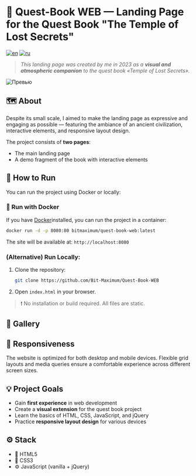 # 🌄 Quest-Book WEB — Landing Page for the Quest Book "The Temple of Lost Secrets"

[![en](https://img.shields.io/badge/lang-en-red.svg)](https://github.com/Bit-Maximum/Quest-Book-WEB/blob/master/README.md)
[![ru](https://img.shields.io/badge/lang-ru-blue.svg)](https://github.com/Bit-Maximum/Quest-Book-WEB/blob/master/translation/README.ru.md)

> _This landing page was created by me in 2023 as a **visual and atmospheric companion** to the quest book *«Temple of Lost Secrets»*._

![Превью](media/1.png)

## 🗺 About

Despite its small scale, I aimed to make the landing page as expressive and engaging as possible — featuring the ambiance of an ancient civilization, interactive elements, and responsive layout design.

The project consists of **two pages**:
- The main landing page
- A demo fragment of the book with interactive elements

## 🚀 How to Run

You can run the project using Docker or locally:

### 🐳 Run with Docker

If you have [Docker](https://www.docker.com/)installed, you can run the project in a container:
   ```bash
   docker run -d -p 8080:80 bitmaximum/quest-book-web:latest
   ```
The site will be available at: `http://localhost:8080`

### (Alternative) Run Locally:

1. Clone the repository:
   ```bash
   git clone https://github.com/Bit-Maximum/Quest-Book-WEB
   ```
2. Open `index.html` in your browser.
>❗ No installation or build required. All files are static.

## 📸 Gallery



## 📱 Responsiveness

The website is optimized for both desktop and mobile devices. Flexible grid layouts and media queries ensure a comfortable experience across different screen sizes.

## 💡 Project Goals

- Gain **first experience** in web development
- Create a **visual extension** for the quest book project
- Learn the basics of HTML, CSS, JavaScript, and jQuery
- Practice **responsive layout design** for various devices

## ⚙️ Stack
- 📄 HTML5
- 🎨 CSS3
- ⚙️ JavaScript (vanilla + jQuery)
